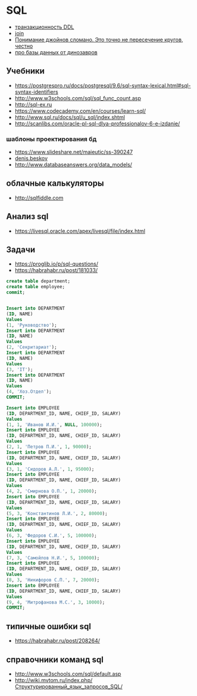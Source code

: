 # SQL

 * [транзакционность DDL](https://wiki.postgresql.org/wiki/Transactional_DDL_in_PostgreSQL:_A_Competitive_Analysis)
 * [join](https://habrahabr.ru/post/278087/)
 * [Понимание джойнов сломано. Это точно не пересечение кругов, честно](https://habr.com/ru/post/448072/)
 * [про базы данных от динозавров](https://stackoverflow.com/users/484814/performancedba)

## Учебники

 * https://postgrespro.ru/docs/postgresql/9.6/sql-syntax-lexical.html#sql-syntax-identifiers
 * http://www.w3schools.com/sql/sql_func_count.asp
 * http://sql-ex.ru
 * https://www.codecademy.com/en/courses/learn-sql/
 * http://www.sql.ru/docs/sql/u_sql/index.shtml
 * http://scanlibs.com/oracle-pl-sql-dlya-professionalov-6-e-izdanie/

### шаблоны проектирования бд

 * https://www.slideshare.net/maieutic/ss-390247
 * [denis.beskov](http://database-design.livejournal.com/)
 * http://www.databaseanswers.org/data_models/


## облачные калькуляторы

 * http://sqlfiddle.com

## Анализ sql

 * https://livesql.oracle.com/apex/livesql/file/index.html
 




## Задачи

* https://proglib.io/p/sql-questions/
* https://habrahabr.ru/post/181033/

```sql
create table department;
create table employee;
commit;


Insert into DEPARTMENT
(ID, NAME)
Values
(1, 'Руководство');
Insert into DEPARTMENT
(ID, NAME)
Values
(2, 'Секритариат');
Insert into DEPARTMENT
(ID, NAME)
Values
(3, 'IT');
Insert into DEPARTMENT
(ID, NAME)
Values
(4, 'Хоз.Отдел');
COMMIT;

Insert into EMPLOYEE
(ID, DEPARTMENT_ID, NAME, CHIEF_ID, SALARY)
Values
(1, 1, 'Иванов И.И.', NULL, 100000);
Insert into EMPLOYEE
(ID, DEPARTMENT_ID, NAME, CHIEF_ID, SALARY)
Values
(2, 1, 'Петров П.И.', 1, 90000);
Insert into EMPLOYEE
(ID, DEPARTMENT_ID, NAME, CHIEF_ID, SALARY)
Values
(3, 1, 'Сидоров А.Л.', 1, 95000);
Insert into EMPLOYEE
(ID, DEPARTMENT_ID, NAME, CHIEF_ID, SALARY)
Values
(4, 2, 'Смирнова О.П.', 1, 20000);
Insert into EMPLOYEE
(ID, DEPARTMENT_ID, NAME, CHIEF_ID, SALARY)
Values
(5, 3, 'Константинов Л.И.', 2, 80000);
Insert into EMPLOYEE
(ID, DEPARTMENT_ID, NAME, CHIEF_ID, SALARY)
Values
(6, 3, 'Федоров С.И.', 5, 100000);
Insert into EMPLOYEE
(ID, DEPARTMENT_ID, NAME, CHIEF_ID, SALARY)
Values
(7, 3, 'Самойлов Н.И.', 5, 100000);
Insert into EMPLOYEE
(ID, DEPARTMENT_ID, NAME, CHIEF_ID, SALARY)
Values
(8, 3, 'Никифоров С.П.', 7, 20000);
Insert into EMPLOYEE
(ID, DEPARTMENT_ID, NAME, CHIEF_ID, SALARY)
Values
(9, 4, 'Митрофанова М.С.', 3, 10000);
COMMIT;
```

## типичные ошибки sql

 * https://habrahabr.ru/post/208264/

## справочники команд sql

 * http://www.w3schools.com/sql/default.asp
 * http://wiki.mvtom.ru/index.php/Структурированный_язык_запросов_SQL/
